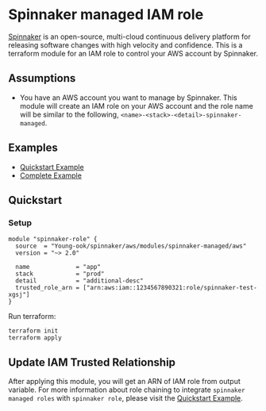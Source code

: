 # Spinnaker managed IAM role
[Spinnaker](https://spinnaker.io/) is an open-source, multi-cloud continuous delivery platform for releasing software changes with high velocity and confidence. This is a terraform module for an IAM role to control your AWS account by Spinnaker.

## Assumptions
* You have an AWS account you want to manage by Spinnaker. This module will create an IAM role on your AWS account and the role name will be similar to the following, `<name>-<stack>-<detail>-spinnaker-managed`.

## Examples
- [Quickstart Example](https://github.com/Young-ook/terraform-aws-spinnaker/tree/master/modules/spinnaker-managed/aws/README.md#Quickstart)
- [Complete Example](https://github.com/Young-ook/terraform-aws-spinnaker/tree/master/examples/complete)

## Quickstart
### Setup
```hcl
module "spinnaker-role" {
  source  = "Young-ook/spinnaker/aws/modules/spinnaker-managed/aws"
  version = "~> 2.0"

  name             = "app"
  stack            = "prod"
  detail           = "additional-desc"
  trusted_role_arn = ["arn:aws:iam::1234567890321:role/spinnaker-test-xgsj"]
}
```
Run terraform:
```
terraform init
terraform apply
```

## Update IAM Trusted Relationship
After applying this module, you will get an ARN of IAM role from output variable. For more information about role chaining to integrate `spinnaker managed roles` with `spinnaker role`, please visit the [Quickstart Example](https://github.com/Young-ook/terraform-aws-spinnaker/tree/master/README.md#Quickstart).
